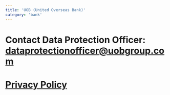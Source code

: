 ```yaml
---
title: 'UOB (United Overseas Bank)'
category: 'bank'
---
```


# Contact Data Protection Officer: dataprotectionofficer@uobgroup.com

# [Privacy Policy](https://www.uobgroup.com/jp/privacy/index.page)
